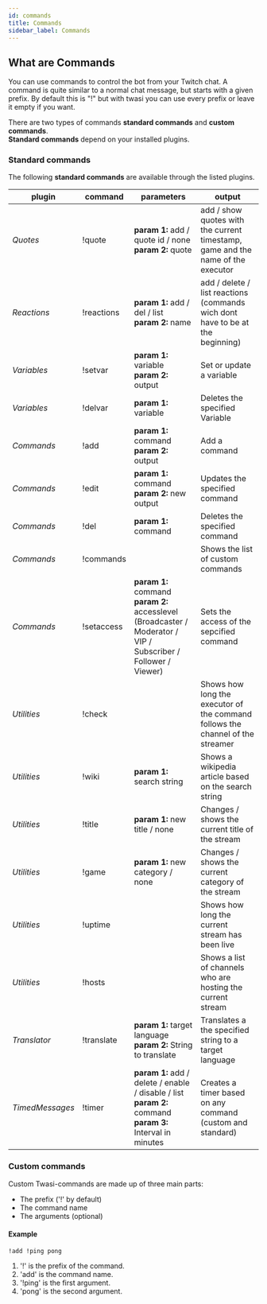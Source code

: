 ```yaml
---
id: commands
title: Commands
sidebar_label: Commands
---
```


## What are Commands

You can use commands to control the bot from your Twitch chat. A command is quite similar to a normal chat message, but starts with a given prefix. By default this is "!" but with twasi you can use every prefix or leave it empty if you want.

There are two types of commands **standard commands** and **custom commands**.  
**Standard commands** depend on your installed plugins.

### Standard commands

The following **standard commands** are available through the listed plugins.

| plugin | command | parameters | output |
| --- | --- | --- | --- |
| *Quotes* | !quote | **param 1:** add / quote id / none <br/>**param 2:** quote | add / show quotes with the current timestamp, game and the name of the executor |
| *Reactions* | !reactions | **param 1:** add / del / list <br/>**param 2:** name | add / delete / list reactions (commands wich dont have to be at the beginning) |
| *Variables* | !setvar | **param 1:** variable <br/>**param 2:** output | Set or update a variable |
| *Variables* | !delvar | **param 1:** variable | Deletes the specified Variable |
| *Commands* | !add | **param 1:** command <br/>**param 2:** output | Add a command |
| *Commands* | !edit | **param 1:** command <br/>**param 2:** new output | Updates the specified command |
| *Commands* | !del | **param 1:** command | Deletes the specified command |
| *Commands* | !commands | | Shows the list of custom commands |
| *Commands* | !setaccess | **param 1:** command <br/>**param 2:** accesslevel (Broadcaster / Moderator / VIP / Subscriber / Follower / Viewer) | Sets the access of the sepcified command |
| *Utilities* | !check | | Shows how long the executor of the command follows the channel of the streamer |
| *Utilities* | !wiki | **param 1:** search string | Shows a wikipedia article based on the search string |
| *Utilities* | !title | **param 1:** new title / none | Changes / shows the current title of the stream |
| *Utilities* | !game | **param 1:** new category / none | Changes / shows the current category of the stream |
| *Utilities* | !uptime | | Shows how long the current stream has been live |
| *Utilities* | !hosts | | Shows a list of channels who are hosting the current stream |
| *Translator* | !translate | **param 1:** target language <br/>**param 2:** String to translate | Translates a the specified string to a target language |
| *TimedMessages* | !timer | **param 1:** add / delete / enable / disable / list <br/>**param 2:** command <br/>**param 3:** Interval in minutes | Creates a timer based on any command (custom and standard) |

### Custom commands

Custom Twasi-commands are made up of three main parts:

- The prefix ('!' by default)
- The command name
- The arguments (optional)

#### Example

```
!add !ping pong
```

1. '!' is the prefix of the command.
2. 'add' is the command name.
3. '!ping' is the first argument.
4. 'pong' is the second argument.
